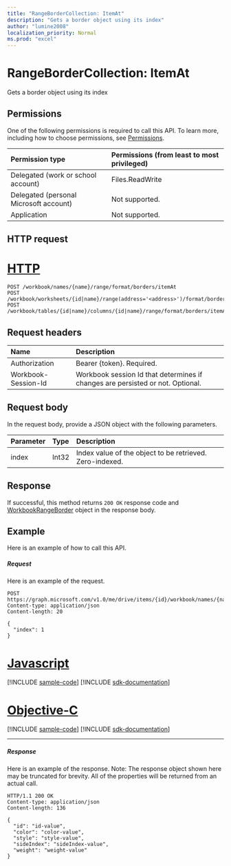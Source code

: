 ```yaml
---
title: "RangeBorderCollection: ItemAt"
description: "Gets a border object using its index"
author: "lumine2008"
localization_priority: Normal
ms.prod: "excel"
---
```


# RangeBorderCollection: ItemAt

Gets a border object using its index
## Permissions
One of the following permissions is required to call this API. To learn more, including how to choose permissions, see [Permissions](/graph/permissions-reference).

|Permission type      | Permissions (from least to most privileged)              |
|:--------------------|:---------------------------------------------------------|
|Delegated (work or school account) | Files.ReadWrite    |
|Delegated (personal Microsoft account) | Not supported.    |
|Application | Not supported. |

## HTTP request

# [HTTP](#tab/http)
<!-- { "blockType": "ignored" } -->
```http
POST /workbook/names/{name}/range/format/borders/itemAt
POST /workbook/worksheets/{id|name}/range(address='<address>')/format/borders/itemAt
POST /workbook/tables/{id|name}/columns/{id|name}/range/format/borders/itemAt

```
## Request headers
| Name       | Description|
|:---------------|:----------|
| Authorization  | Bearer {token}. Required. |
| Workbook-Session-Id  | Workbook session Id that determines if changes are persisted or not. Optional.|

## Request body
In the request body, provide a JSON object with the following parameters.

| Parameter	   | Type	|Description|
|:---------------|:--------|:----------|
|index|Int32|Index value of the object to be retrieved. Zero-indexed.|

## Response

If successful, this method returns `200 OK` response code and [WorkbookRangeBorder](../resources/rangeborder.md) object in the response body.

## Example
Here is an example of how to call this API.
##### Request
Here is an example of the request.
<!--{
  "blockType": "request",
  "isComposable": true,
  "name": "rangebordercollection_itemat",
  "idempotent": true,
  "@type": "requestBodyResourceFor.rangebordercollection_itemat"
}-->
```http
POST https://graph.microsoft.com/v1.0/me/drive/items/{id}/workbook/names/{name}/range/format/borders/itemAt
Content-type: application/json
Content-length: 20

{
  "index": 1
}
```
# [Javascript](#tab/javascript)
[!INCLUDE [sample-code](../includes/snippets/javascript/rangebordercollection-itemat-javascript-snippets.md)]
[!INCLUDE [sdk-documentation](../includes/snippets/snippets-sdk-documentation-link.md)]

# [Objective-C](#tab/objc)
[!INCLUDE [sample-code](../includes/snippets/objc/rangebordercollection-itemat-objc-snippets.md)]
[!INCLUDE [sdk-documentation](../includes/snippets/snippets-sdk-documentation-link.md)]

---


##### Response
Here is an example of the response. Note: The response object shown here may be truncated for brevity. All of the properties will be returned from an actual call.
<!-- {
  "blockType": "response",
  "truncated": true,
  "@odata.type": "microsoft.graph.workbookRangeBorder"
} -->
```http
HTTP/1.1 200 OK
Content-type: application/json
Content-length: 136

{
  "id": "id-value",
  "color": "color-value",
  "style": "style-value",
  "sideIndex": "sideIndex-value",
  "weight": "weight-value"
}
```

<!-- uuid: 8fcb5dbc-d5aa-4681-8e31-b001d5168d79
2015-10-25 14:57:30 UTC -->
<!-- {
  "type": "#page.annotation",
  "description": "RangeBorderCollection: ItemAt",
  "keywords": "",
  "section": "documentation",
  "tocPath": "",
  "suppressions": [
  ]
}-->
